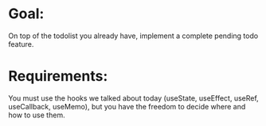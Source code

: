 # Goal:

On top of the todolist you already have, implement a complete pending todo feature.

# Requirements:

You must use the hooks we talked about today (useState, useEffect, useRef, useCallback, useMemo), but you have the freedom to decide where and how to use them.
